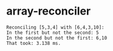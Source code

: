# array-reconciler

```
Reconciling [5,3,4] with [6,4,3,10]:
In the first but not the second: 5
In the second but not the first: 6,10
That took: 3.138 ms.
```
